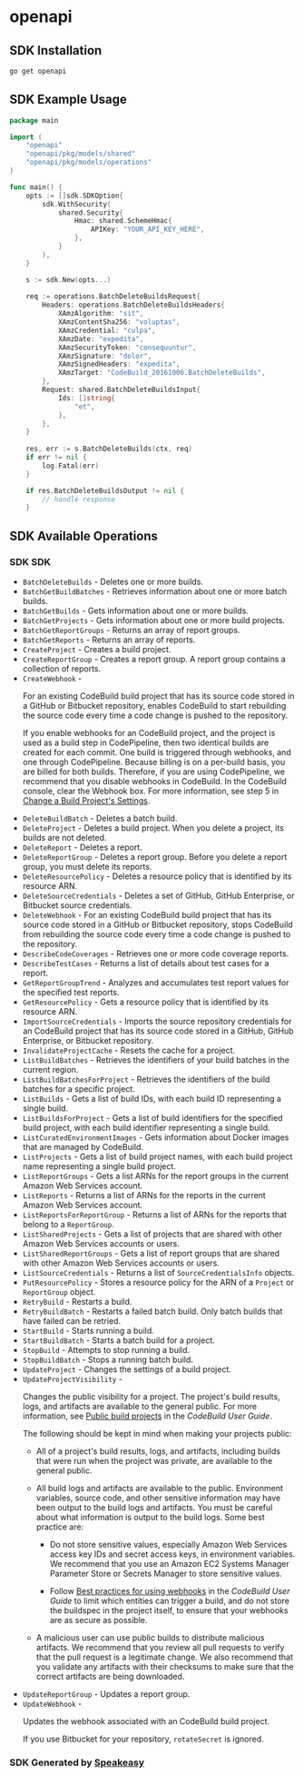 # openapi

<!-- Start SDK Installation -->
## SDK Installation

```bash
go get openapi
```
<!-- End SDK Installation -->

## SDK Example Usage
<!-- Start SDK Example Usage -->
```go
package main

import (
    "openapi"
    "openapi/pkg/models/shared"
    "openapi/pkg/models/operations"
)

func main() {
    opts := []sdk.SDKOption{
        sdk.WithSecurity(
            shared.Security{
                Hmac: shared.SchemeHmac{
                    APIKey: "YOUR_API_KEY_HERE",
                },
            }
        ),
    }

    s := sdk.New(opts...)
    
    req := operations.BatchDeleteBuildsRequest{
        Headers: operations.BatchDeleteBuildsHeaders{
            XAmzAlgorithm: "sit",
            XAmzContentSha256: "voluptas",
            XAmzCredential: "culpa",
            XAmzDate: "expedita",
            XAmzSecurityToken: "consequuntur",
            XAmzSignature: "dolor",
            XAmzSignedHeaders: "expedita",
            XAmzTarget: "CodeBuild_20161006.BatchDeleteBuilds",
        },
        Request: shared.BatchDeleteBuildsInput{
            Ids: []string{
                "et",
            },
        },
    }
    
    res, err := s.BatchDeleteBuilds(ctx, req)
    if err != nil {
        log.Fatal(err)
    }

    if res.BatchDeleteBuildsOutput != nil {
        // handle response
    }
```
<!-- End SDK Example Usage -->

<!-- Start SDK Available Operations -->
## SDK Available Operations

### SDK SDK

* `BatchDeleteBuilds` - Deletes one or more builds.
* `BatchGetBuildBatches` - Retrieves information about one or more batch builds.
* `BatchGetBuilds` - Gets information about one or more builds.
* `BatchGetProjects` - Gets information about one or more build projects.
* `BatchGetReportGroups` -  Returns an array of report groups. 
* `BatchGetReports` -  Returns an array of reports. 
* `CreateProject` - Creates a build project.
* `CreateReportGroup` -  Creates a report group. A report group contains a collection of reports. 
* `CreateWebhook` - <p>For an existing CodeBuild build project that has its source code stored in a GitHub or Bitbucket repository, enables CodeBuild to start rebuilding the source code every time a code change is pushed to the repository.</p> <important> <p>If you enable webhooks for an CodeBuild project, and the project is used as a build step in CodePipeline, then two identical builds are created for each commit. One build is triggered through webhooks, and one through CodePipeline. Because billing is on a per-build basis, you are billed for both builds. Therefore, if you are using CodePipeline, we recommend that you disable webhooks in CodeBuild. In the CodeBuild console, clear the Webhook box. For more information, see step 5 in <a href="https://docs.aws.amazon.com/codebuild/latest/userguide/change-project.html#change-project-console">Change a Build Project's Settings</a>.</p> </important>
* `DeleteBuildBatch` - Deletes a batch build.
* `DeleteProject` -  Deletes a build project. When you delete a project, its builds are not deleted. 
* `DeleteReport` -  Deletes a report. 
* `DeleteReportGroup` - Deletes a report group. Before you delete a report group, you must delete its reports. 
* `DeleteResourcePolicy` -  Deletes a resource policy that is identified by its resource ARN. 
* `DeleteSourceCredentials` -  Deletes a set of GitHub, GitHub Enterprise, or Bitbucket source credentials. 
* `DeleteWebhook` - For an existing CodeBuild build project that has its source code stored in a GitHub or Bitbucket repository, stops CodeBuild from rebuilding the source code every time a code change is pushed to the repository.
* `DescribeCodeCoverages` - Retrieves one or more code coverage reports.
* `DescribeTestCases` -  Returns a list of details about test cases for a report. 
* `GetReportGroupTrend` - Analyzes and accumulates test report values for the specified test reports.
* `GetResourcePolicy` -  Gets a resource policy that is identified by its resource ARN. 
* `ImportSourceCredentials` -  Imports the source repository credentials for an CodeBuild project that has its source code stored in a GitHub, GitHub Enterprise, or Bitbucket repository. 
* `InvalidateProjectCache` - Resets the cache for a project.
* `ListBuildBatches` - Retrieves the identifiers of your build batches in the current region.
* `ListBuildBatchesForProject` - Retrieves the identifiers of the build batches for a specific project.
* `ListBuilds` - Gets a list of build IDs, with each build ID representing a single build.
* `ListBuildsForProject` - Gets a list of build identifiers for the specified build project, with each build identifier representing a single build.
* `ListCuratedEnvironmentImages` - Gets information about Docker images that are managed by CodeBuild.
* `ListProjects` - Gets a list of build project names, with each build project name representing a single build project.
* `ListReportGroups` -  Gets a list ARNs for the report groups in the current Amazon Web Services account. 
* `ListReports` -  Returns a list of ARNs for the reports in the current Amazon Web Services account. 
* `ListReportsForReportGroup` -  Returns a list of ARNs for the reports that belong to a <code>ReportGroup</code>. 
* `ListSharedProjects` -  Gets a list of projects that are shared with other Amazon Web Services accounts or users. 
* `ListSharedReportGroups` -  Gets a list of report groups that are shared with other Amazon Web Services accounts or users. 
* `ListSourceCredentials` -  Returns a list of <code>SourceCredentialsInfo</code> objects. 
* `PutResourcePolicy` -  Stores a resource policy for the ARN of a <code>Project</code> or <code>ReportGroup</code> object. 
* `RetryBuild` - Restarts a build.
* `RetryBuildBatch` - Restarts a failed batch build. Only batch builds that have failed can be retried.
* `StartBuild` - Starts running a build.
* `StartBuildBatch` - Starts a batch build for a project.
* `StopBuild` - Attempts to stop running a build.
* `StopBuildBatch` - Stops a running batch build.
* `UpdateProject` - Changes the settings of a build project.
* `UpdateProjectVisibility` - <p>Changes the public visibility for a project. The project's build results, logs, and artifacts are available to the general public. For more information, see <a href="https://docs.aws.amazon.com/codebuild/latest/userguide/public-builds.html">Public build projects</a> in the <i>CodeBuild User Guide</i>.</p> <important> <p>The following should be kept in mind when making your projects public:</p> <ul> <li> <p>All of a project's build results, logs, and artifacts, including builds that were run when the project was private, are available to the general public.</p> </li> <li> <p>All build logs and artifacts are available to the public. Environment variables, source code, and other sensitive information may have been output to the build logs and artifacts. You must be careful about what information is output to the build logs. Some best practice are:</p> <ul> <li> <p>Do not store sensitive values, especially Amazon Web Services access key IDs and secret access keys, in environment variables. We recommend that you use an Amazon EC2 Systems Manager Parameter Store or Secrets Manager to store sensitive values.</p> </li> <li> <p>Follow <a href="https://docs.aws.amazon.com/codebuild/latest/userguide/webhooks.html#webhook-best-practices">Best practices for using webhooks</a> in the <i>CodeBuild User Guide</i> to limit which entities can trigger a build, and do not store the buildspec in the project itself, to ensure that your webhooks are as secure as possible.</p> </li> </ul> </li> <li> <p>A malicious user can use public builds to distribute malicious artifacts. We recommend that you review all pull requests to verify that the pull request is a legitimate change. We also recommend that you validate any artifacts with their checksums to make sure that the correct artifacts are being downloaded.</p> </li> </ul> </important>
* `UpdateReportGroup` -  Updates a report group. 
* `UpdateWebhook` - <p> Updates the webhook associated with an CodeBuild build project. </p> <note> <p> If you use Bitbucket for your repository, <code>rotateSecret</code> is ignored. </p> </note>

<!-- End SDK Available Operations -->

### SDK Generated by [Speakeasy](https://docs.speakeasyapi.dev/docs/using-speakeasy/client-sdks)
